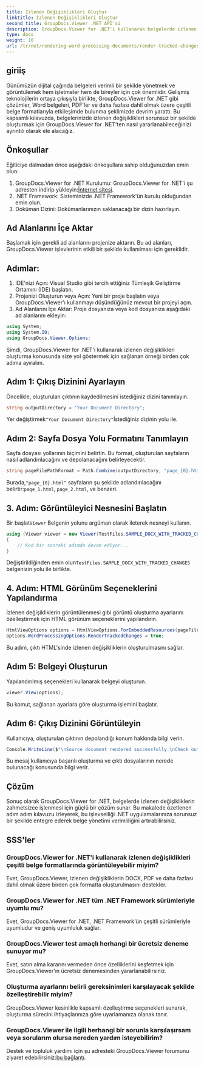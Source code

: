 ```yaml
---
title: İzlenen Değişiklikleri Oluştur
linktitle: İzlenen Değişiklikleri Oluştur
second_title: GroupDocs.Viewer .NET API'si
description: GroupDocs.Viewer for .NET'i kullanarak belgelerde izlenen değişiklikleri zahmetsizce nasıl oluşturacağınızı keşfedin. Belge yönetimi verimliliğinizi artırın.
type: docs
weight: 10
url: /tr/net/rendering-word-processing-documents/render-tracked-changes/
---
```

## giriiş
Günümüzün dijital çağında belgeleri verimli bir şekilde yönetmek ve görüntülemek hem işletmeler hem de bireyler için çok önemlidir. Gelişmiş teknolojilerin ortaya çıkışıyla birlikte, GroupDocs.Viewer for .NET gibi çözümler, Word belgeleri, PDF'ler ve daha fazlası dahil olmak üzere çeşitli belge formatlarıyla etkileşimde bulunma şeklimizde devrim yarattı. Bu kapsamlı kılavuzda, belgelerinizde izlenen değişiklikleri sorunsuz bir şekilde oluşturmak için GroupDocs.Viewer for .NET'ten nasıl yararlanabileceğinizi ayrıntılı olarak ele alacağız.
## Önkoşullar
Eğiticiye dalmadan önce aşağıdaki önkoşullara sahip olduğunuzdan emin olun:
1. GroupDocs.Viewer for .NET Kurulumu: GroupDocs.Viewer for .NET'i şu adresten indirip yükleyin:[İnternet sitesi](https://releases.groupdocs.com/viewer/net/).
2. .NET Framework: Sisteminizde .NET Framework'ün kurulu olduğundan emin olun.
3. Doküman Dizini: Dokümanlarınızın saklanacağı bir dizin hazırlayın.

## Ad Alanlarını İçe Aktar
Başlamak için gerekli ad alanlarını projenize aktarın. Bu ad alanları, GroupDocs.Viewer işlevlerinin etkili bir şekilde kullanılması için gereklidir.
## Adımlar:
1. IDE'nizi Açın: Visual Studio gibi tercih ettiğiniz Tümleşik Geliştirme Ortamını (IDE) başlatın.
2. Projenizi Oluşturun veya Açın: Yeni bir proje başlatın veya GroupDocs.Viewer'ı kullanmayı düşündüğünüz mevcut bir projeyi açın.
3. Ad Alanlarını İçe Aktar: Proje dosyanıza veya kod dosyanıza aşağıdaki ad alanlarını ekleyin:
```csharp
using System;
using System.IO;
using GroupDocs.Viewer.Options;
```

Şimdi, GroupDocs.Viewer for .NET'i kullanarak izlenen değişiklikleri oluşturma konusunda size yol göstermek için sağlanan örneği birden çok adıma ayıralım.
## Adım 1: Çıkış Dizinini Ayarlayın
Öncelikle, oluşturulan çıktının kaydedilmesini istediğiniz dizini tanımlayın.
```csharp
string outputDirectory = "Your Document Directory";
```
 Yer değiştirmek`"Your Document Directory"`İstediğiniz dizinin yolu ile.
## Adım 2: Sayfa Dosya Yolu Formatını Tanımlayın
Sayfa dosyası yollarının biçimini belirtin. Bu format, oluşturulan sayfaların nasıl adlandırılacağını ve depolanacağını belirleyecektir.
```csharp
string pageFilePathFormat = Path.Combine(outputDirectory, "page_{0}.html");
```
 Burada,`"page_{0}.html"` sayfaların şu şekilde adlandırılacağını belirtir:`page_1.html`, `page_2.html`, ve benzeri.
## 3. Adım: Görüntüleyici Nesnesini Başlatın
 Bir başlat`Viewer` Belgenin yolunu argüman olarak ileterek nesneyi kullanın.
```csharp
using (Viewer viewer = new Viewer(TestFiles.SAMPLE_DOCX_WITH_TRACKED_CHANGES))
{
    // Kod bir sonraki adımda devam ediyor...
}
```
 Değiştirildiğinden emin olun`TestFiles.SAMPLE_DOCX_WITH_TRACKED_CHANGES` belgenizin yolu ile birlikte.
## 4. Adım: HTML Görünüm Seçeneklerini Yapılandırma
İzlenen değişikliklerin görüntülenmesi gibi görüntü oluşturma ayarlarını özelleştirmek için HTML görünüm seçeneklerini yapılandırın.
```csharp
HtmlViewOptions options = HtmlViewOptions.ForEmbeddedResources(pageFilePathFormat);
options.WordProcessingOptions.RenderTrackedChanges = true;
```
Bu adım, çıktı HTML'sinde izlenen değişikliklerin oluşturulmasını sağlar.
## Adım 5: Belgeyi Oluşturun
Yapılandırılmış seçenekleri kullanarak belgeyi oluşturun.
```csharp
viewer.View(options);
```
Bu komut, sağlanan ayarlara göre oluşturma işlemini başlatır.
## Adım 6: Çıkış Dizinini Görüntüleyin
Kullanıcıya, oluşturulan çıktının depolandığı konum hakkında bilgi verin.
```csharp
Console.WriteLine($"\nSource document rendered successfully.\nCheck output in {outputDirectory}.");
```
Bu mesaj kullanıcıya başarılı oluşturma ve çıktı dosyalarının nerede bulunacağı konusunda bilgi verir.

## Çözüm
Sonuç olarak GroupDocs.Viewer for .NET, belgelerde izlenen değişikliklerin zahmetsizce işlenmesi için güçlü bir çözüm sunar. Bu makalede özetlenen adım adım kılavuzu izleyerek, bu işlevselliği .NET uygulamalarınıza sorunsuz bir şekilde entegre ederek belge yönetimi verimliliğini artırabilirsiniz.
## SSS'ler
### GroupDocs.Viewer for .NET'i kullanarak izlenen değişiklikleri çeşitli belge formatlarında görüntüleyebilir miyim?
Evet, GroupDocs.Viewer, izlenen değişikliklerin DOCX, PDF ve daha fazlası dahil olmak üzere birden çok formatta oluşturulmasını destekler.
### GroupDocs.Viewer for .NET tüm .NET Framework sürümleriyle uyumlu mu?
Evet, GroupDocs.Viewer for .NET, .NET Framework'ün çeşitli sürümleriyle uyumludur ve geniş uyumluluk sağlar.
### GroupDocs.Viewer test amaçlı herhangi bir ücretsiz deneme sunuyor mu?
Evet, satın alma kararını vermeden önce özelliklerini keşfetmek için GroupDocs.Viewer'ın ücretsiz denemesinden yararlanabilirsiniz.
### Oluşturma ayarlarını belirli gereksinimleri karşılayacak şekilde özelleştirebilir miyim?
GroupDocs.Viewer kesinlikle kapsamlı özelleştirme seçenekleri sunarak, oluşturma sürecini ihtiyaçlarınıza göre uyarlamanıza olanak tanır.
### GroupDocs.Viewer ile ilgili herhangi bir sorunla karşılaşırsam veya sorularım olursa nereden yardım isteyebilirim?
 Destek ve topluluk yardımı için şu adresteki GroupDocs.Viewer forumunu ziyaret edebilirsiniz:[bu bağlantı](https://forum.groupdocs.com/c/viewer/9).